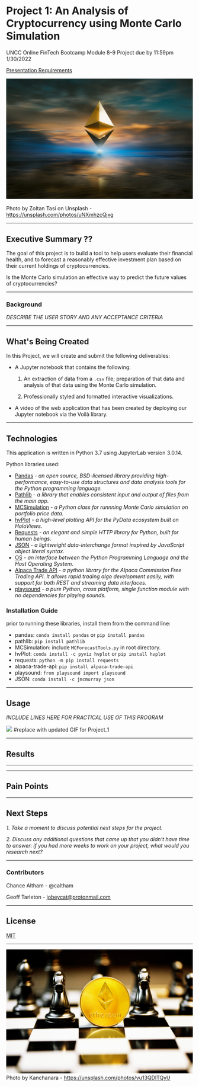 # Project 1: An Analysis of Cryptocurrency using Monte Carlo Simulation
UNCC Online FinTech Bootcamp Module 8-9 Project due by 11:59pm 1/30/2022


[Presentation Requirements](https://courses.bootcampspot.com/courses/980/pages/9-dot-9-4-presentation-requirements?module_item_id=377500)

![](Images/Zoltan_Tasi_on_Unsplash.jpeg)

Photo by Zoltan Tasi on Unsplash - https://unsplash.com/photos/uNXmhzcQjxg

---

## Executive Summary ??

The goal of this project is to build a tool to help users evaluate their financial health, and to forecast a reasonably effective investment plan based on their current holdings of cryptocurrencies.

Is the Monte Carlo simulation an effective way to predict the future values of cryptocurrencies?

---

### Background  

*DESCRIBE THE USER STORY AND ANY ACCEPTANCE CRITERIA*

---

## What's Being Created

In this Project, we will create and submit the following deliverables:

 - A Jupyter notebook that contains the following:

    1. An extraction of data from a `.csv` file; preparation of that data and analysis of that data using the Monte Carlo simulation.

    2. Professionally styled and formatted interactive visualizations.

 - A video of the web application that has been created by deploying our Jupyter notebook via the Voilà library.

---

## Technologies

This application is written in Python 3.7 using JupyterLab version 3.0.14.

Python libraries used:

 - [Pandas](https://pandas.pydata.org/pandas-docs/stable/) - *an open source, BSD-licensed library providing high-performance, easy-to-use data structures and data analysis tools for the Python programming language.*
 - [Pathlib](https://docs.python.org/3.7/library/pathlib.html) - *a library that enables consistent input and output of files from the main app.*
 - [MCSimulation](MCForeCastTools.py) - *a Python class for runnning Monte Carlo simulation on portfolio price data.*
 - [hvPlot](https://hvplot.holoviz.org/user_guide/Introduction.html) - *a high-level plotting API for the PyData ecosystem built on HoloViews.*
 - [Requests](https://docs.python-requests.org/en/master/) - *an elegant and simple HTTP library for Python, built for human beings.*
 - [JSON](https://www.json.org/json-en.html) - *a lightweight data-interchange format inspired by JavaScript object literal syntax.*
 - [OS](https://www.educba.com/python-os-module/) - *an interface between the Python Programming Language and the Host Operating System.*
 - [Alpaca Trade API](https://pypi.org/project/alpaca-trade-api/) - *a python library for the Alpaca Commission Free Trading API. It allows rapid trading algo development easily, with support for both REST and streaming data interfaces.*
  - [playsound](https://pypi.org/project/playsound/) - *a pure Python, cross platform, single function module with no dependencies for playing sounds.*


### Installation Guide

prior to running these libraries, install them from the command line:  
  - pandas: `conda install pandas` or `pip install pandas`  
  - pathlib: `pip install pathlib`
  - MCSimulation: include `MCForecastTools.py` in root directory.
  - hvPlot: `conda install -c pyviz hvplot` or `pip install hvplot`
  - requests: `python -m pip install requests`
  - alpaca-trade-api: `pip install alpaca-trade-api`
  - playsound: `from playsound import playsound`
  - JSON: `conda install -c jmcmurray json`
  

---

## Usage

*INCLUDE LINES HERE FOR PRACTICAL USE OF THIS PROGRAM*

 
![](Images/Voila_file.gif) #replace with updated GIF for Project_1

---

## Results



---

---

## Pain Points

---

## Next Steps

   *1. Take a moment to discuss potential next steps for the project.*

   *2. Discuss any additional questions that came up that you didn't have time to answer: if you had more weeks to work on your project, what would you research next?*
 
---
 
### Contributors

Chance Altham - @caltham

Geoff Tarleton - jobeycat@protonmail.com

---

## License

[MIT](LICENSE)

---

![](Images/kanchanara-vu13QDlTQyU-unsplash.jpg)
Photo by Kanchanara - https://unsplash.com/photos/vu13QDlTQyU